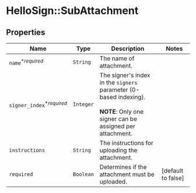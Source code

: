 # HelloSign::SubAttachment



## Properties

| Name | Type | Description | Notes |
| ---- | ---- | ----------- | ----- |
| `name`<sup>*_required_</sup> | ```String``` |  The name of attachment.  |  |
| `signer_index`<sup>*_required_</sup> | ```Integer``` |  The signer&#39;s index in the `signers` parameter (0-based indexing).<br><br>**NOTE**: Only one signer can be assigned per attachment.  |  |
| `instructions` | ```String``` |  The instructions for uploading the attachment.  |  |
| `required` | ```Boolean``` |  Determines if the attachment must be uploaded.  |  [default to false] |

